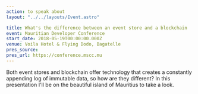 ```yaml
---
action: to speak about
layout: "../../layouts/Event.astro"

title: What's the difference between an event store and a blockchain
event: Mauritian Developer Conference
start_date: 2018-05-19T00:00:00.000Z
venue: Voila Hotel & Flying Dodo, Bagatelle
pres_source:
pres_url: https://conference.mscc.mu
---
```


Both event stores and blockchain offer technology that creates a constantly appending log of immutable data, so how are they different? In this presentation I'll be on the beautiful island of Mauritius to take a look.
